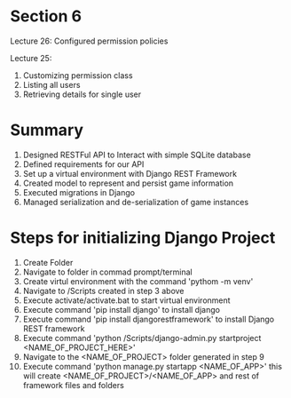 
Section 6
============================
Lecture 26:
Configured permission policies

Lecture 25:
1. Customizing permission class
2. Listing all users
3. Retrieving details for single user

Summary
============================

1. Designed RESTFul API to Interact with simple SQLite database
2. Defined requirements for our API
3. Set up a virtual environment with Django REST Framework
4. Created model to represent and persist game information
5. Executed migrations in Django
6. Managed serialization and de-serialization of game instances

Steps for initializing Django Project
=====================================

1. Create Folder
2. Navigate to folder in commad prompt/terminal
3. Create virtul environment with the command 'pythom -m venv'
4. Navigate to <Path/><Folder>/Scripts created in step 3 above
5. Execute activate/activate.bat to start virtual environment
6. Execute command 'pip install django' to install django
7. Execute command 'pip install djangorestframework' to install Django REST framework
8. Execute command 'python <Path/><Folder>/Scripts/django-admin.py startproject <NAME_OF_PROJECT_HERE>'
9. Navigate to the <NAME_OF_PROJECT> folder generated in step 9
10. Execute command 'python manage.py startapp <NAME_OF_APP>' this will create <NAME_OF_PROJECT>/<NAME_OF_APP> and rest of framework files and folders
